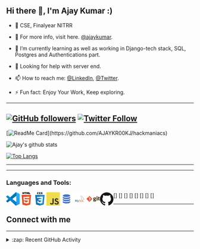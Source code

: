  
## Hi there 👋,  I'm Ajay Kumar :) 

- 🔭 CSE, Finalyear NITRR
- 🔗 For more info, visit here. [@ajaykumar](http://ajaykr.me/Portfolio/).
- 🌱 I’m currently learning as well as working in Django-tech stack, SQL, Postgres and Authentications part. 
- 🤔 Looking for help with server end. 
- 📫 How to reach me: [@LinkedIn](https://www.linkedin.com/in/ajaykr00kj/), [@Twitter](https://twitter.com/error_espiral). 

- ⚡ Fun fact: Enjoy Your Work, Keep exploring.
--- 
<a href="https://github.com/AJAYKR00KJ"><img alt="GitHub followers" src="https://img.shields.io/github/followers/AJAYKR00KJ?label=Follow%20on%20Github&style=for-the-badge"></a> [![Twitter Follow](https://img.shields.io/twitter/follow/error_espiral?color=1DA1F2&logo=twitter&style=for-the-badge)](https://twitter.com/intent/follow?original_referer=https%3A%2F%2Fgithub.com%2FcodeSTACKr&screen_name=error_espiral)
---  
<!-- Repo Card --->
[![ReadMe Card](https://github-readme-stats.vercel.app/api/pin/?username=AJAYKR00KJ&repo=hackmaniacs&description="Hola")](https://github.com/AJAYKR00KJ/hackmaniacs)
<!-- Statastics -->
![Ajay's github stats](https://github-readme-stats.vercel.app/api?username=AJAYKR00KJ&show_icons=true&theme=vision-friendly-dark)
<!-- language used -->
[![Top Langs](https://github-readme-stats.vercel.app/api/top-langs/?username=AJAYKR00KJ&layout=compact)](https://github.com/AJAYKR00KJ/Food-Filler)
 

--- 

<!-- ### Spotify Playing 🎧 Let's enjoy and start our work with it.

[<img src="https://now-playing-codestackr.vercel.app/api/spotify-playing" alt="codeSTACKr Spotify Playing" width="300" />](https://open.spotify.com/user/8onrdk6vopli7ynhteiyqpzu5) -->

--- 

### Languages and Tools:

[<img align="left" alt="Visual Studio Code" width="36px" src="https://raw.githubusercontent.com/github/explore/80688e429a7d4ef2fca1e82350fe8e3517d3494d/topics/visual-studio-code/visual-studio-code.png" />] 
[<img align="left" alt="HTML5" width="36px" src="https://raw.githubusercontent.com/github/explore/80688e429a7d4ef2fca1e82350fe8e3517d3494d/topics/html/html.png" />]
[<img align="left" alt="CSS3" width="36px" src="https://raw.githubusercontent.com/github/explore/80688e429a7d4ef2fca1e82350fe8e3517d3494d/topics/css/css.png" />] 
[<img align="left" alt="JavaScript" width="36px" src="https://raw.githubusercontent.com/github/explore/80688e429a7d4ef2fca1e82350fe8e3517d3494d/topics/javascript/javascript.png" />] 
[<img align="left" alt="SQL" width="36px" src="https://raw.githubusercontent.com/github/explore/80688e429a7d4ef2fca1e82350fe8e3517d3494d/topics/sql/sql.png" />] 
[<img align="left" alt="MySQL" width="36px" src="https://raw.githubusercontent.com/github/explore/80688e429a7d4ef2fca1e82350fe8e3517d3494d/topics/mysql/mysql.png" />] 
[<img align="left" alt="Git" width="36px" src="https://raw.githubusercontent.com/github/explore/80688e429a7d4ef2fca1e82350fe8e3517d3494d/topics/git/git.png" />] 
[<img align="left" alt="GitHub" width="36px" src="https://raw.githubusercontent.com/github/explore/78df643247d429f6cc873026c0622819ad797942/topics/github/github.png" />] 
 

--- 

## Connect with me


<!-- links to social media icons -->
<!-- no need to change these -->

<!-- icons with padding -->

[1.1]: https://img.icons8.com/windows/50/000000/twitter.png (twitter icon with padding)
[2.1]: https://img.icons8.com/android/45/000000/facebook-new.png (facebook icon with padding)
[3.1]: https://img.icons8.com/ios-glyphs/48/000000/instagram-new.png (instagram  icon with padding)
[4.1]: https://img.icons8.com/ios-filled/48/000000/linkedin.png (LinkedIn icon with padding)
[5.1]: https://img.icons8.com/windows/48/000000/quora.png (Quora icon with padding)
[6.1]: https://img.icons8.com/ios-filled/48/000000/github.png (github icon with padding)

<!-- icons without padding -->



<!-- links to your social media accounts -->
<!-- update these accordingly -->

[1]: https://twitter.com/error_espiral
[2]: https://www.facebook.com/profile.php?id=100028207484220
[3]: https://www.instagram.com/ajaykr_kj000/
[4]: https://www.linkedin.com/in/ajaykr00kj/
[5]: https://www.quora.com/profile/Ajay-Kumar-12899
[6]: https://github.com/AJAYKR00KJ 
 
--- 
 

<details>
  <summary>:zap: Recent GitHub Activity</summary>
  
<!--START_SECTION:activity 
1. ❌ Closed PR [#1](https://github.com/) in [build-responsive-website](https://github.com/)
END_SECTION:activity-->
 
--- 



 
